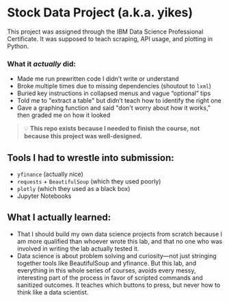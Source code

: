 # Stock Data Project (a.k.a. yikes)

This project was assigned through the IBM Data Science Professional Certificate. It was supposed to teach scraping, API usage, and plotting in Python.

### What it *actually* did:
- Made me run prewritten code I didn’t write or understand
- Broke multiple times due to missing dependencies (shoutout to `lxml`)
- Buried key instructions in collapsed menus and vague “optional” tips
- Told me to "extract a table" but didn’t teach how to identify the right one
- Gave a graphing function and said "don't worry about how it works," then graded me on how it looked

> 💡 **This repo exists because I needed to finish the course, not because this project was well-designed.**

## Tools I had to wrestle into submission:
- `yfinance` (actually nice)
- `requests` + `BeautifulSoup` (which they used poorly)
- `plotly` (which they used as a black box)
- Jupyter Notebooks

## What I actually learned:
- That I should build my own data science projects from scratch because I am more qualified than whoever wrote this lab, and that no one who was involved in writing the lab actually tested it. 
- Data science is about problem solving and curiosity—not just stringing together tools like BeautifulSoup and yfinance. But this lab, and everything in this whole series of courses, avoids every messy, interesting part of the process in favor of scripted commands and sanitized outcomes. It teaches which buttons to press, but never how to think like a data scientist.

